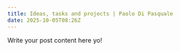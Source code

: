 ```yaml
---
title: Ideas, tasks and projects | Paolo Di Pasquale
date: 2025-10-05T08:26Z
---
```


Write your post content here yo!
